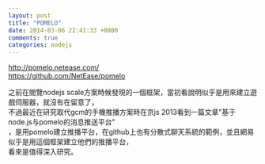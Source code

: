 ```yaml
---
layout: post
title: "POMELO"
date: 2014-03-06 22:41:33 +0800
comments: true
categories: nodejs
---
```


http://pomelo.netease.com/  
https://github.com/NetEase/pomelo  


之前在閱覽nodejs scale方案時候發現的一個框架，當初看說明似乎是用來建立遊戲伺服器，就沒有在留意了，  
不過最近在研究取代gcm的手機推播方案時在京js 2013看到一篇文章"基于node.js与pomelo的消息推送平台"  
，是用pomelo建立推播平台，在github上也有分散式聊天系統的範例，並且網易似乎是用這個框架建立他們的推播平台，  
看來是值得深入研究。
